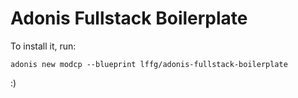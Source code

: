 # Adonis Fullstack Boilerplate

To install it, run:

```shell
adonis new modcp --blueprint lffg/adonis-fullstack-boilerplate
```

:)
